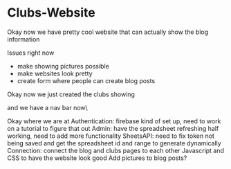 # Clubs-Website

Okay now we have pretty cool website that can actually show the blog information

Issues right now
- make showing pictures possible
- make websites look pretty
- create form where people can create blog posts

Okay now we just created the clubs showing

and we have a nav bar now\


Okay where we are at
Authentication: firebase kind of set up, need to work on a tutorial to figure that out
Admin: have the spreadsheet refreshing half working, need to add more functionality
SheetsAPI: need to fix token not being saved and get the spreadsheet id and range to generate dynamically
Connection: connect the blog and clubs pages to each other
Javascript and CSS to have the website look good
Add pictures to blog posts?

